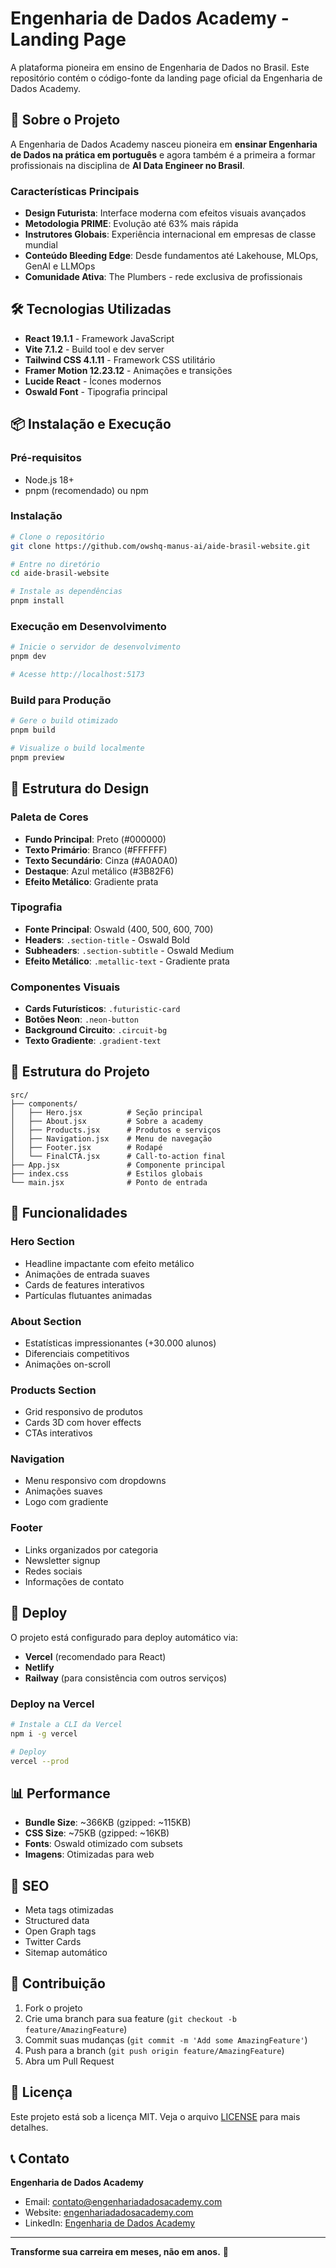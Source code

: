 # Engenharia de Dados Academy - Landing Page

A plataforma pioneira em ensino de Engenharia de Dados no Brasil. Este repositório contém o código-fonte da landing page oficial da Engenharia de Dados Academy.

## 🚀 Sobre o Projeto

A Engenharia de Dados Academy nasceu pioneira em **ensinar Engenharia de Dados na prática em português** e agora também é a primeira a formar profissionais na disciplina de **AI Data Engineer no Brasil**.

### Características Principais

- **Design Futurista**: Interface moderna com efeitos visuais avançados
- **Metodologia PRIME**: Evolução até 63% mais rápida
- **Instrutores Globais**: Experiência internacional em empresas de classe mundial
- **Conteúdo Bleeding Edge**: Desde fundamentos até Lakehouse, MLOps, GenAI e LLMOps
- **Comunidade Ativa**: The Plumbers - rede exclusiva de profissionais

## 🛠️ Tecnologias Utilizadas

- **React 19.1.1** - Framework JavaScript
- **Vite 7.1.2** - Build tool e dev server
- **Tailwind CSS 4.1.11** - Framework CSS utilitário
- **Framer Motion 12.23.12** - Animações e transições
- **Lucide React** - Ícones modernos
- **Oswald Font** - Tipografia principal

## 📦 Instalação e Execução

### Pré-requisitos

- Node.js 18+ 
- pnpm (recomendado) ou npm

### Instalação

```bash
# Clone o repositório
git clone https://github.com/owshq-manus-ai/aide-brasil-website.git

# Entre no diretório
cd aide-brasil-website

# Instale as dependências
pnpm install
```

### Execução em Desenvolvimento

```bash
# Inicie o servidor de desenvolvimento
pnpm dev

# Acesse http://localhost:5173
```

### Build para Produção

```bash
# Gere o build otimizado
pnpm build

# Visualize o build localmente
pnpm preview
```

## 🎨 Estrutura do Design

### Paleta de Cores

- **Fundo Principal**: Preto (#000000)
- **Texto Primário**: Branco (#FFFFFF)
- **Texto Secundário**: Cinza (#A0A0A0)
- **Destaque**: Azul metálico (#3B82F6)
- **Efeito Metálico**: Gradiente prata

### Tipografia

- **Fonte Principal**: Oswald (400, 500, 600, 700)
- **Headers**: `.section-title` - Oswald Bold
- **Subheaders**: `.section-subtitle` - Oswald Medium
- **Efeito Metálico**: `.metallic-text` - Gradiente prata

### Componentes Visuais

- **Cards Futurísticos**: `.futuristic-card`
- **Botões Neon**: `.neon-button`
- **Background Circuito**: `.circuit-bg`
- **Texto Gradiente**: `.gradient-text`

## 📁 Estrutura do Projeto

```
src/
├── components/
│   ├── Hero.jsx          # Seção principal
│   ├── About.jsx         # Sobre a academy
│   ├── Products.jsx      # Produtos e serviços
│   ├── Navigation.jsx    # Menu de navegação
│   ├── Footer.jsx        # Rodapé
│   └── FinalCTA.jsx      # Call-to-action final
├── App.jsx               # Componente principal
├── index.css             # Estilos globais
└── main.jsx              # Ponto de entrada
```

## 🌟 Funcionalidades

### Hero Section
- Headline impactante com efeito metálico
- Animações de entrada suaves
- Cards de features interativos
- Partículas flutuantes animadas

### About Section
- Estatísticas impressionantes (+30.000 alunos)
- Diferenciais competitivos
- Animações on-scroll

### Products Section
- Grid responsivo de produtos
- Cards 3D com hover effects
- CTAs interativos

### Navigation
- Menu responsivo com dropdowns
- Animações suaves
- Logo com gradiente

### Footer
- Links organizados por categoria
- Newsletter signup
- Redes sociais
- Informações de contato

## 🚀 Deploy

O projeto está configurado para deploy automático via:

- **Vercel** (recomendado para React)
- **Netlify** 
- **Railway** (para consistência com outros serviços)

### Deploy na Vercel

```bash
# Instale a CLI da Vercel
npm i -g vercel

# Deploy
vercel --prod
```

## 📊 Performance

- **Bundle Size**: ~366KB (gzipped: ~115KB)
- **CSS Size**: ~75KB (gzipped: ~16KB)
- **Fonts**: Oswald otimizado com subsets
- **Imagens**: Otimizadas para web

## 🎯 SEO

- Meta tags otimizadas
- Structured data
- Open Graph tags
- Twitter Cards
- Sitemap automático

## 🤝 Contribuição

1. Fork o projeto
2. Crie uma branch para sua feature (`git checkout -b feature/AmazingFeature`)
3. Commit suas mudanças (`git commit -m 'Add some AmazingFeature'`)
4. Push para a branch (`git push origin feature/AmazingFeature`)
5. Abra um Pull Request

## 📄 Licença

Este projeto está sob a licença MIT. Veja o arquivo [LICENSE](LICENSE) para mais detalhes.

## 📞 Contato

**Engenharia de Dados Academy**
- Email: contato@engenhariadadosacademy.com
- Website: [engenhariadadosacademy.com](https://engenhariadadosacademy.com)
- LinkedIn: [Engenharia de Dados Academy](https://linkedin.com/company/engenharia-dados-academy)

---

**Transforme sua carreira em meses, não em anos.** 🚀
